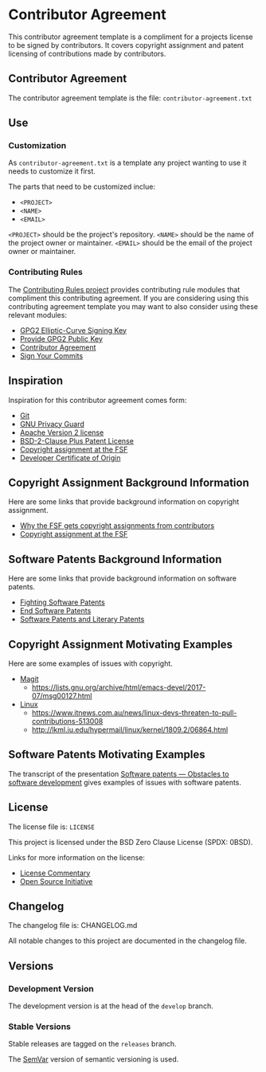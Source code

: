 # Contributor Agreement

This contributor agreement template is a compliment for a projects
license to be signed by contributors.  It covers copyright assignment
and patent licensing of contributions made by contributors.

## Contributor Agreement

The contributor agreement template is the file: `contributor-agreement.txt`

## Use

### Customization

As `contributor-agreement.txt` is a template any project wanting to use it needs to customize it first.

The parts that need to be customized inclue:

- `<PROJECT>`
- `<NAME>`
- `<EMAIL>`

`<PROJECT>` should be the project's repository.
`<NAME>` should be the name of the project owner or maintainer.
`<EMAIL>` should be the email of the project owner or maintainer.

### Contributing Rules

The [Contributing Rules project][contributing-rules] provides
contributing rule modules that compliment this contributing agreement.
If you are considering using this contributing agreement template you
may want to also consider using these relevant modules:

- [GPG2 Elliptic-Curve Signing Key][signing-key]
- [Provide GPG2 Public Key][public-key]
- [Contributor Agreement][agreement]
- [Sign Your Commits][sign-commits]

[contributing-rules]: <https://github.com/sean-hut/contributing-rules>

[signing-key]: <https://github.com/sean-hut/contributing-rules/blob/develop/rules/contributing-prerequisites/gpg2-eliptic-curve-signing-key.md>
[public-key]: <https://github.com/sean-hut/contributing-rules/blob/develop/rules/contributing-prerequisites/gpg2-public-key.md>
[agreement]: <https://github.com/sean-hut/contributing-rules/blob/develop/rules/contributing-prerequisites/contributor-agreement.md>
[sign-commits]: <https://github.com/sean-hut/contributing-rules/blob/develop/rules/committing/sign-and-signoff-commits.md>

## Inspiration

Inspiration for this contributor agreement comes form:

- [Git][git]
- [GNU Privacy Guard][gpg]
- [Apache Version 2 license][apache]
- [BSD-2-Clause Plus Patent License][bsd-patent-license]
- [Copyright assignment at the FSF][assignment-fsf]
- [Developer Certificate of Origin][developer-certificate]

[git]: <https://git-scm.com/>
[gpg]: <https://gnupg.org/>
[apache]: <https://www.apache.org/licenses/LICENSE-2.0.html>
[bsd-patent-license]: <https://spdx.org/licenses/BSD-2-Clause-Patent.html>
[developer-certificate]: <http://developercertificate.org>

## Copyright Assignment Background Information

Here are some links that provide background information on copyright
assignment.

- [Why the FSF gets copyright assignments from contributors][assignment]
- [Copyright assignment at the FSF][assignment-fsf]

[assignment]: <https://www.gnu.org/licenses/why-assign.html>
[assignment-fsf]: <https://www.fsf.org/bulletin/2014/spring/copyright-assignment-at-the-fsf>

## Software Patents Background Information

Here are some links that provide background information on software
patents.

- [Fighting Software Patents][fighting-patents]
- [End Software Patents][end-software-patents]
- [Software Patents and Literary Patents][literary-patents]

[fighting-patents]: <https://www.gnu.org/philosophy/fighting-software-patents.html>
[end-software-patents]: <http://endsoftpatents.org/>
[literary-patents]: <https://www.gnu.org/philosophy/software-literary-patents.html>

## Copyright Assignment Motivating Examples

Here are some examples of issues with copyright.

- [Magit][magit]
    - <https://lists.gnu.org/archive/html/emacs-devel/2017-07/msg00127.html>
- [Linux][linux]
    - <https://www.itnews.com.au/news/linux-devs-threaten-to-pull-contributions-513008>
    - <http://lkml.iu.edu/hypermail/linux/kernel/1809.2/06864.html>

[magit]: <https://magit.vc/>
[linux]: <https://www.kernel.org/>

## Software Patents Motivating Examples

The transcript of the presentation [Software patents — Obstacles to
software development][patent-obstacles] gives examples of issues with
software patents.

[patent-obstacles]: <https://www.gnu.org/philosophy/software-patents.en.html>

## License

The license file is: `LICENSE`

This project is licensed under the BSD Zero Clause License (SPDX: 0BSD).

Links for more information on the license:

- [License Commentary][landley]
- [Open Source Initiative][osi]

[landley]: <https://web.archive.org/web/20200909121328/https://landley.net/toybox/license.html>
[osi]: <https://web.archive.org/web/20200923194052/https://opensource.org/licenses/0BSD>

## Changelog

The changelog file is: CHANGELOG.md

All notable changes to this project are documented in the changelog file.

## Versions

### Development Version

The development version is at the head of the `develop` branch.

### Stable Versions

Stable releases are tagged on the `releases` branch.

The [SemVar][semvar] version of semantic versioning is used.

[semvar]: <https://web.archive.org/web/20201009135328/https://semver.org/>
